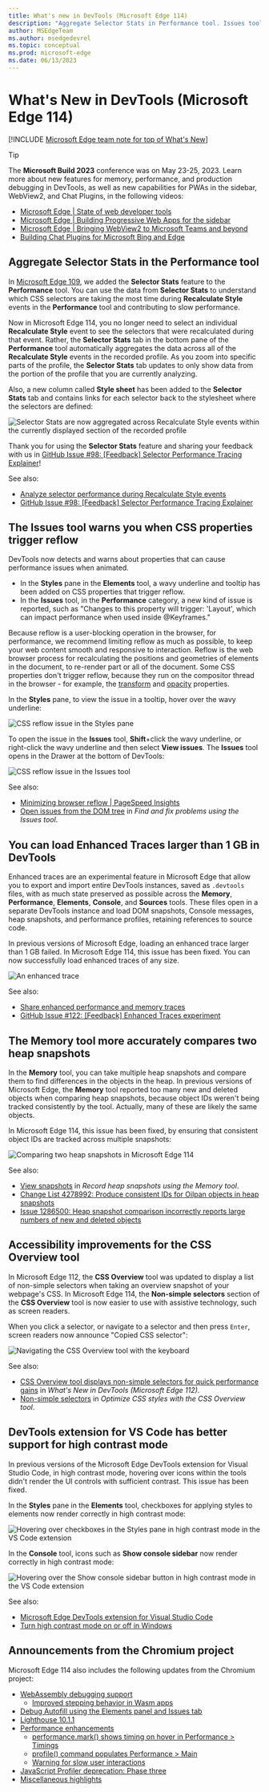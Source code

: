 ```yaml
---
title: What's new in DevTools (Microsoft Edge 114)
description: "Aggregate Selector Stats in Performance tool. Issues tool warns when CSS properties trigger reflow. Can load Enhanced Traces larger than 1 GB. Memory tool accurately compares heap snapshots. CSS Overview accessibility improvements. Debugging Microsoft Edge in VS Code supports high contrast. And more."
author: MSEdgeTeam
ms.author: msedgedevrel
ms.topic: conceptual
ms.prod: microsoft-edge
ms.date: 06/13/2023
---
```

# What's New in DevTools (Microsoft Edge 114)

[!INCLUDE [Microsoft Edge team note for top of What's New](../../includes/edge-whats-new-note.md)]

> [!TIP]
> The **Microsoft Build 2023** conference was on May 23-25, 2023.  Learn more about new features for memory, performance, and production debugging in DevTools, as well as new capabilities for PWAs in the sidebar, WebView2, and Chat Plugins, in the following videos:
> * [Microsoft Edge | State of web developer tools](https://www.youtube.com/watch?v=yDFmQNu3TSg&list=PL4z1-7pjJU6zJT3PBQ4mTbNg2wtX7Lt52)
> * [Microsoft Edge | Building Progressive Web Apps for the sidebar](https://www.youtube.com/watch?v=9u8lRzRUayw&list=PL4z1-7pjJU6zJT3PBQ4mTbNg2wtX7Lt52)
> * [Microsoft Edge | Bringing WebView2 to Microsoft Teams and beyond](https://www.youtube.com/watch?v=s3tDUvaoCP4&list=PL4z1-7pjJU6zJT3PBQ4mTbNg2wtX7Lt52)
> * [Building Chat Plugins for Microsoft Bing and Edge](https://www.youtube.com/watch?v=Q-5M7EYjl6U&list=PL4z1-7pjJU6zJT3PBQ4mTbNg2wtX7Lt52)


<!-- ====================================================================== -->
## Aggregate Selector Stats in the Performance tool

<!-- Subtitle: Instead of selecting individual Recalculate Style events when recording a profile, the Selector Stats tab now aggregates data across all Recalculate Style events-->

<!-- Reviewer: Gavin Xu -->

In [Microsoft Edge 109](../01/devtools-109.md#debug-long-running-recalculate-style-events-with-new-selector-stats), we added the **Selector Stats** feature to the **Performance** tool.  You can use the data from **Selector Stats** to understand which CSS selectors are taking the most time during **Recalculate Style** events in the **Performance** tool and contributing to slow performance.

Now in Microsoft Edge 114, you no longer need to select an individual **Recalculate Style** event to see the selectors that were recalculated during that event.  Rather, the **Selector Stats** tab in the bottom pane of the **Performance** tool automatically aggregates the data across all of the **Recalculate Style** events in the recorded profile.  As you zoom into specific parts of the profile, the **Selector Stats** tab updates to only show data from the portion of the profile that you are currently analyzing.

Also, a new column called **Style sheet** has been added to the **Selector Stats** tab and contains links for each selector back to the stylesheet where the selectors are defined:

![Selector Stats are now aggregated across Recalculate Style events within the currently displayed section of the recorded profile](./devtools-114-images/aggregate-selector-stats.png)
<!-- todo
1. Open Devtools and navigate to the Performance tool.
2. Click the capture settings button.
3. Check the box at the top that says "Enable advanced rendering instrumentation (slow)".
4. Click a purple "Recalculate style" box.
5. Click the Selector stats button on the bar below.
-->

Thank you for using the **Selector Stats** feature and sharing your feedback with us in [GitHub Issue #98: \[Feedback\] Selector Performance Tracing Explainer](https://github.com/MicrosoftEdge/DevTools/issues/98)!

See also:
* [Analyze selector performance during Recalculate Style events](../../../evaluate-performance/selector-stats.md)
* [GitHub Issue #98: \[Feedback\] Selector Performance Tracing Explainer](https://github.com/MicrosoftEdge/DevTools/issues/98)


<!-- ====================================================================== -->
## The Issues tool warns you when CSS properties trigger reflow

<!-- Subtitle: The Styles pane shows a wavy underline on CSS properties that trigger reflow, to help you limit reflow and avoid blocking user interaction.  Reflow is when the browser re-calculates the positions and geometries of elements in the page. -->

<!-- Reviewer: Vidal Guillermo Diazleal Ortega -->

DevTools now detects and warns about properties that can cause performance issues when animated.
*  In the **Styles** pane in the **Elements** tool, a wavy underline and tooltip has been added on CSS properties that trigger reflow.
*  In the **Issues** tool, in the **Performance** category, a new kind of issue is reported, such as "Changes to this property will trigger: 'Layout', which can impact performance when used inside @Keyframes."

Because reflow is a user-blocking operation in the browser, for performance, we recommend limiting reflow as much as possible, to keep your web content smooth and responsive to interaction.  Reflow is the web browser process for recalculating the positions and geometries of elements in the document, to re-render part or all of the document.  Some CSS properties don't trigger reflow, because they run on the compositor thread in the browser - for example, the [transform](https://developer.mozilla.org/docs/Web/CSS/transform) and [opacity](https://developer.mozilla.org/docs/Web/CSS/opacity) properties.

In the **Styles** pane, to view the issue in a tooltip, hover over the wavy underline:

![CSS reflow issue in the Styles pane](./devtools-114-images/css-reflow-issue-styles-pane.png)

To open the issue in the **Issues** tool, **Shift**+click the wavy underline, or right-click the wavy underline and then select **View issues**.  The **Issues** tool opens in the Drawer at the bottom of DevTools:

![CSS reflow issue in the Issues tool](./devtools-114-images/css-reflow-issue-issues-tool.png)

See also:
* [Minimizing browser reflow | PageSpeed Insights](https://developers.google.com/speed/docs/insights/browser-reflow)
* [Open issues from the DOM tree](../../../issues/index.md#open-issues-from-the-dom-tree) in _Find and fix problems using the Issues tool_.


<!-- ====================================================================== -->
## You can load Enhanced Traces larger than 1 GB in DevTools

<!-- Subtitle: In previous versions of Microsoft Edge, loading enhanced traces larger than 1 GB produced an error. In Microsoft Edge 114, this issue has been fixed. -->

<!-- Reviewer: Rob Paveza -->

Enhanced traces are an experimental feature in Microsoft Edge that allow you to export and import entire DevTools instances, saved as `.devtools` files, with as much state preserved as possible across the **Memory**, **Performance**, **Elements**, **Console**, and **Sources** tools.  These files open in a separate DevTools instance and load DOM snapshots, Console messages, heap snapshots, and performance profiles, retaining references to source code.

In previous versions of Microsoft Edge, loading an enhanced trace larger than 1 GB failed.  In Microsoft Edge 114, this issue has been fixed.  You can now successfully load enhanced traces of any size.

![An enhanced trace](./devtools-114-images/enhanced-trace-1gb.png)
<!-- todo
1. Import the .devtools file I sent you when we were working on the last What's New in the Memory tool.
1. Expand some object until you get a more full retaining path in the bottom pane.
1. Take a screenshot.
-->

See also:
* [Share enhanced performance and memory traces](../../../experimental-features/share-traces.md)
* [GitHub Issue #122: \[Feedback\] Enhanced Traces experiment](https://github.com/MicrosoftEdge/DevTools/issues/122)


<!-- ====================================================================== -->
## The Memory tool more accurately compares two heap snapshots

<!-- Subtitle: In previous versions of Microsoft Edge, the Memory tool incorrectly reported lots of new and deleted objects when comparing two heap snapshots. This issue has now been fixed.-->

<!-- Reviewer: Seth Brenith -->

In the **Memory** tool, you can take multiple heap snapshots and compare them to find differences in the objects in the heap.  In previous versions of Microsoft Edge, the **Memory** tool reported too many new and deleted objects when comparing heap snapshots, because object IDs weren't being tracked consistently by the tool.  Actually, many of these are likely the same objects.

In Microsoft Edge 114, this issue has been fixed, by ensuring that consistent object IDs are tracked across multiple snapshots:

![Comparing two heap snapshots in Microsoft Edge 114](./devtools-114-images/snapshot-comparison-114.png)

See also:
* [View snapshots](../../../memory-problems/heap-snapshots.md#view-snapshots) in _Record heap snapshots using the Memory tool_.
* [Change List 4278992: Produce consistent IDs for Oilpan objects in heap snapshots](https://chromium-review.googlesource.com/c/v8/v8/+/4278992)
* [Issue 1286500: Heap snapshot comparison incorrectly reports large numbers of new and deleted objects](https://bugs.chromium.org/p/chromium/issues/detail?id=1286500)


<!-- ====================================================================== -->
## Accessibility improvements for the CSS Overview tool

<!-- Subtitle: The CSS Overview tool is now easier to use with assistive technology such as screen readers. -->

<!-- Reviewer: Yanling Wang -->

In Microsoft Edge 112, the **CSS Overview** tool was updated to display a list of non-simple selectors when taking an overview snapshot of your webpage's CSS.  In Microsoft Edge 114, the **Non-simple selectors** section of the **CSS Overview** tool is now easier to use with assistive technology, such as screen readers.

When you click a selector, or navigate to a selector and then press `Enter`, screen readers now announce "Copied CSS selector":

![Navigating the CSS Overview tool with the keyboard](./devtools-114-images/non-simple-selectors-css-overview-a11y.png)

See also:
* [CSS Overview tool displays non-simple selectors for quick performance gains](../04/devtools-112.md#css-overview-tool-displays-non-simple-selectors-for-quick-performance-gains) in _What's New in DevTools (Microsoft Edge 112)_.
* [Non-simple selectors](../../../css/css-overview-tool.md#non-simple-selectors) in _Optimize CSS styles with the CSS Overview tool_.


<!-- ====================================================================== -->
## DevTools extension for VS Code has better support for high contrast mode

<!-- Subtitle: Hovering over icons in high contrast mode in the VS Code extension now renders with sufficient contrast. -->

<!-- Reviewer: Vidal Guillermo Diazleal Ortega -->

In previous versions of the Microsoft Edge DevTools extension for Visual Studio Code, in high contrast mode, hovering over icons within the tools didn't render the UI controls with sufficient contrast.  This issue has been fixed.

In the **Styles** pane in the **Elements** tool, checkboxes for applying styles to elements now render correctly in high contrast mode:

![Hovering over checkboxes in the Styles pane in high contrast mode in the VS Code extension](./devtools-114-images/vs-code-hc-mode-styles-pane.png)

In the **Console** tool, icons such as **Show console sidebar** now render correctly in high contrast mode:

![Hovering over the Show console sidebar button in high contrast mode in the VS Code extension](./devtools-114-images/vs-code-hc-mode-console-tool.png)

See also:
* [Microsoft Edge DevTools extension for Visual Studio Code](../../../../visual-studio-code/microsoft-edge-devtools-extension.md)
* [Turn high contrast mode on or off in Windows](https://support.microsoft.com/windows/turn-high-contrast-mode-on-or-off-in-windows-909e9d89-a0f9-a3a9-b993-7a6dcee85025)


<!-- ====================================================================== -->
## Announcements from the Chromium project

Microsoft Edge 114 also includes the following updates from the Chromium project:

* [WebAssembly debugging support](https://developer.chrome.com/blog/new-in-devtools-114/#wasm)
   * [Improved stepping behavior in Wasm apps](https://developer.chrome.com/blog/new-in-devtools-114/#wasm-step)
* [Debug Autofill using the Elements panel and Issues tab](https://developer.chrome.com/blog/new-in-devtools-114/#autofill)
* [Lighthouse 10.1.1](https://developer.chrome.com/blog/new-in-devtools-114/#lighthouse)
* [Performance enhancements](https://developer.chrome.com/blog/new-in-devtools-114/#performance)
   * [performance.mark() shows timing on hover in Performance > Timings](https://developer.chrome.com/blog/new-in-devtools-114/#mark)
   * [profile() command populates Performance > Main](https://developer.chrome.com/blog/new-in-devtools-114/#profile)
   * [Warning for slow user interactions](https://developer.chrome.com/blog/new-in-devtools-114/#slow-interaction-warning)
* [JavaScript Profiler deprecation: Phase three](https://developer.chrome.com/blog/new-in-devtools-114/#js-profiler)
* [Miscellaneous highlights](https://developer.chrome.com/blog/new-in-devtools-114/#misc)


<!-- ====================================================================== -->
<!-- uncomment if content is copied from developer.chrome.com to this page -->

<!-- > [!NOTE]
> Portions of this page are modifications based on work created and [shared by Google](https://developers.google.com/terms/site-policies) and used according to terms described in the [Creative Commons Attribution 4.0 International License](https://creativecommons.org/licenses/by/4.0).
> The original page for announcements from the Chromium project is [What's New in DevTools (Chrome 114)](https://developer.chrome.com/blog/new-in-devtools-114) and is authored by [Jecelyn Yeen](https://developers.google.com/web/resources/contributors#jecelynyeen) (Developer advocate working on Chrome DevTools at Google). -->


<!-- ====================================================================== -->
<!-- uncomment if content is copied from developer.chrome.com to this page -->

<!-- [![Creative Commons License](../../../../media/cc-logo/88x31.png)](https://creativecommons.org/licenses/by/4.0)
This work is licensed under a [Creative Commons Attribution 4.0 International License](https://creativecommons.org/licenses/by/4.0). -->
